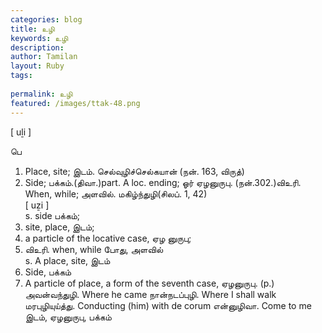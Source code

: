 ```yaml
---
categories: blog
title: உழி
keywords: உழி
description: 
author: Tamilan
layout: Ruby
tags: 
 
permalink: உழி
featured: /images/ttak-48.png
---
```

  
[ uḻi ]  
  
பெ  
1. Place, site; இடம். செல்வுழிச்செல்கயான் (நன். 163, விருத்)  
2. Side; பக்கம்.(திவா.)part. A loc. ending; ஓர் ஏழனுருபு. (நன்.302.)விஉரி. When, while; அளவில். மகிழ்ந்துழி(சிலப். 1, 42)  
[ uẕi ]  
s. side பக்கம்;  
2. site, place, இடம்;  
3. a particle of the locative case, ஏழ னுருபு;  
4. விஉரி. when, while போது, அளவில்  
s. A place, site, இடம்  
2. Side, பக்கம்  
3. A particle of place, a form of the seventh case, ஏழனுருபு. (p.) அவன்வந்துழி. Where he came நான்நடப்புழி. Where I shall walk மரபுழியுய்த்து. Conducting (him) with de corum என்னுழிவா. Come to me  
இடம், ஏழனுருபு, பக்கம்